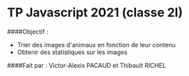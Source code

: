 # TP Javascript 2021 (classe 2I)

####Objectif : 
- Trier des images d'animaux en fonction de leur contenu
- Obtenir des statistiques sur les images

####Fait par : Victor-Alexis PACAUD et Thibault RICHEL